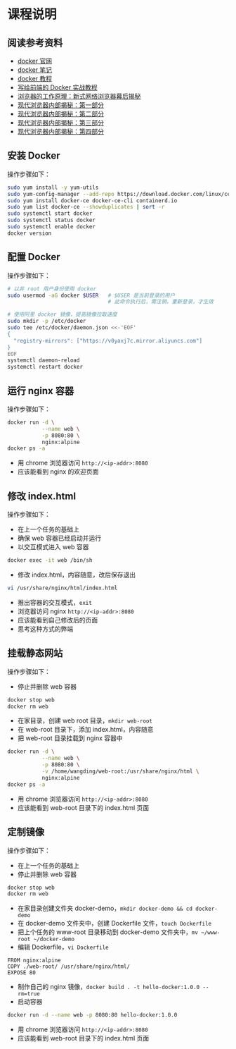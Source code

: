 # 课程说明

## 阅读参考资料

- [docker 官网](https://www.docker.com/)
- [docker 笔记](http://note.wangding.co/linux/docker.html)
- [docker 教程](http://c.biancheng.net/docker/)
- [写给前端的 Docker 实战教程](http://pea3nut.blog/e1200)
- [浏览器的工作原理：新式网络浏览器幕后揭秘](https://www.html5rocks.com/zh/tutorials/internals/howbrowserswork/)
- [现代浏览器内部揭秘：第一部分](https://wpocs.cn/docs/juejin-wpo/inside-look-at-modern-web-browser-part1.html)
- [现代浏览器内部揭秘：第二部分](https://wpocs.cn/docs/juejin-wpo/inside-browser-part2.html)
- [现代浏览器内部揭秘：第三部分](https://wpocs.cn/docs/juejin-wpo/inside-browser-part3.html)
- [现代浏览器内部揭秘：第四部分](https://wpocs.cn/docs/juejin-wpo/inside-browser-part4.html)

## 安装 Docker

操作步骤如下：

```bash
sudo yum install -y yum-utils
sudo yum-config-manager --add-repo https://download.docker.com/linux/centos/docker-ce.repo
sudo yum install docker-ce docker-ce-cli containerd.io
sudo yum list docker-ce --showduplicates | sort -r
sudo systemctl start docker
sudo systemctl status docker
sudo systemctl enable docker
docker version
```

## 配置 Docker

操作步骤如下：

```bash
# 以非 root 用户身份使用 docker
sudo usermod -aG docker $USER   # $USER 是当前登录的用户
                                # 此命令执行后，需注销，重新登录，才生效

# 使用阿里 docker 镜像，提高镜像拉取速度
sudo mkdir -p /etc/docker
sudo tee /etc/docker/daemon.json <<-'EOF'
{
  "registry-mirrors": ["https://v0yaxj7c.mirror.aliyuncs.com"]
}
EOF
systemctl daemon-reload
systemctl restart docker
```

## 运行 nginx 容器

操作步骤如下：

```bash
docker run -d \
           --name web \
           -p 8080:80 \
           nginx:alpine
docker ps -a
```
- 用 chrome 浏览器访问 `http://<ip-addr>:8080`
- 应该能看到 nginx 的欢迎页面


## 修改 index.html

操作步骤如下：
- 在上一个任务的基础上
- 确保 web 容器已经启动并运行
- 以交互模式进入 web 容器
```bash
docker exec -it web /bin/sh
```
- 修改 index.html，内容随意，改后保存退出
```bash
vi /usr/share/nginx/html/index.html
```
- 推出容器的交互模式，`exit`
- 浏览器访问 nginx `http://<ip-addr>:8080`
- 应该能看到自己修改后的页面
- 思考这种方式的弊端

## 挂载静态网站

操作步骤如下：
- 停止并删除 web 容器
```bash
docker stop web
docker rm web
```
- 在家目录，创建 web root 目录，`mkdir web-root`
- 在 web-root 目录下，添加 index.html，内容随意
- 把 web-root 目录挂载到 nginx 容器中
```bash
docker run -d \
           --name web \
           -p 8080:80 \
           -v /home/wangding/web-root:/usr/share/nginx/html \
           nginx:alpine
docker ps -a
```
- 用 chrome 浏览器访问 `http://<ip-addr>:8080`
- 应该能看到 web-root 目录下的 index.html 页面

## 定制镜像

操作步骤如下：
- 在上一个任务的基础上
- 停止并删除 web 容器
```bash
docker stop web
docker rm web
```
- 在家目录创建文件夹 docker-demo，`mkdir docker-demo && cd docker-demo`
- 在 docker-demo 文件夹中，创建 Dockerfile 文件，`touch Dockerfile`
- 把上个任务的 www-root 目录移动到 docker-demo 文件夹中，`mv ~/www-root ~/docker-demo`
- 编辑 Dockerfile，`vi Dockerfile`
```
FROM nginx:alpine
COPY ./web-root/ /usr/share/nginx/html/
EXPOSE 80
```
- 制作自己的 nginx 镜像，`docker build . -t hello-docker:1.0.0 --rm=true`
- 启动容器
```bash
docker run -d --name web -p 8080:80 hello-docker:1.0.0
```
- 用 chrome 浏览器访问 `http://<ip-addr>:8080`
- 应该能看到 web-root 目录下的 index.html 页面

